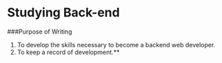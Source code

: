 # Studying Back-end


###Purpose of Writing
1. To develop the skills necessary to become a backend web developer.
2. To keep a record of development.**
